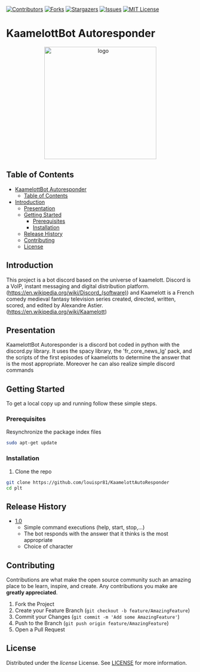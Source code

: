 <!--
*** https://www.markdownguide.org/basic-syntax/#reference-style-links
-->
[![Contributors][contributors-shield]][contributors-url]
[![Forks][forks-shield]][forks-url]
[![Stargazers][stars-shield]][stars-url]
[![Issues][issues-shield]][issues-url]
[![MIT License][license-shield]][license-url]

# KaamelottBot Autoresponder

<p align="center">
 
  <!-- logo of the project here -->
  <img height="300" src="https://i.imgflip.com/3rc97h.png" alt="logo"/>  
</p>

<!-- TABLE OF CONTENTS -->
## Table of Contents

- [KaamelottBot Autoresponder](#KaamelottBot-Autoresponder)
  - [Table of Contents](#table-of-contents)
- [Introduction](#Introduction)
  - [Presentation](#presentation)
  - [Getting Started](#getting-started)
    - [Prerequisites](#prerequisites)
    - [Installation](#installation)
  - [Release History](#release-history)
  - [Contributing](#contributing)
  - [License](#license)

<!-- Introduction -->
## Introduction
This project is a bot discord based on the universe of kaamelott.
Discord is a VoIP, instant messaging and digital distribution platform. (https://en.wikipedia.org/wiki/Discord_(software)) and Kaamelott is a French comedy medieval fantasy television series created, directed, written, scored, and edited by Alexandre Astier. (https://en.wikipedia.org/wiki/Kaamelott)

## Presentation

KaamelottBot Autoresponder is a discord bot coded in python with the discord.py library. It uses the spacy library, the 'fr_core_news_lg' pack, and the scripts of the first episodes of kaamelotts to determine the answer that is the most appropriate. Moreover he can also realize simple discord commands

<!-- GETTING STARTED -->
## Getting Started

To get a local copy up and running follow these simple steps.

### Prerequisites

Resynchronize the package index files 
```sh
sudo apt-get update
```


### Installation

1. Clone the repo
```sh
git clone https://github.com/louispr81/KaamelottAutoResponder
cd plt
```

<!-- RELEASE HISTORY--> 
## Release History 

* <a href="https://github.com/louispr81/KaamelottAutoResponder/releases/tag/1.0">1.0</a>
    * Simple command executions (help, start, stop,...)
    * The bot responds with the answer that it thinks is the most appropriate
    * Choice of character 


<!-- CONTRIBUTING -->
## Contributing

Contributions are what make the open source community such an amazing place to be learn, 
inspire, and create. Any contributions you make are **greatly appreciated**.

1. Fork the Project
2. Create your Feature Branch (`git checkout -b feature/AmazingFeature`)
3. Commit your Changes (`git commit -m 'Add some AmazingFeature'`)
4. Push to the Branch (`git push origin feature/AmazingFeature`)
5. Open a Pull Request

<!-- LICENSE -->
## License

Distributed under the *license* License. See [LICENSE](license-url) for more information.

<!-- MARKDOWN LINKS & IMAGES -->

[contributors-shield]: https://img.shields.io/github/contributors/louispr81/KaamelottAutoResponder.svg?style=flat-square
[contributors-url]: https://github.com/louispr81/KaamelottAutoResponder/graphs/contributors

[forks-shield]: https://img.shields.io/github/forks/louispr81/KaamelottAutoResponder.svg?style=flat-square
[forks-url]: https://github.com/louispr81/KaamelottAutoResponder/network/members

[stars-shield]: https://img.shields.io/github/stars/louispr81/KaamelottAutoResponder.svg?style=flat-square
[stars-url]: https://github.com/louispr81/KaamelottAutoResponder/stargazers

[issues-shield]: https://img.shields.io/github/issues/louispr81/KaamelottAutoResponder.svg?style=flat-square
[issues-url]: https://github.com/louispr81/KaamelottAutoResponder/issues

[license-shield]: https://img.shields.io/github/license/louispr81/KaamelottAutoResponder.svg?style=flat-square
[license-url]: https://github.com/louispr81/KaamelottAutoResponder/blob/[branch]/LICENSE

[cpp-ver-shield]: https://img.shields.io/badge/C%2B%2B-11-blue.svg
[cpp-ver]: https://en.wikipedia.org/wiki/C%2B%2B11

[build-status-shield]: https://github.com/louispr81/KaamelottAutoResponder/workflows/CI/badge.svg
[build-status]: https://github.com/louispr81/KaamelottAutoResponder/actions

[version-shield]: https://img.shields.io/badge/version-0.0-blue.svg?cacheSeconds=2592000